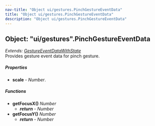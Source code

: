 ```yaml
---
nav-title: "Object ui/gestures.PinchGestureEventData"
title: "Object ui/gestures.PinchGestureEventData"
description: "Object ui/gestures.PinchGestureEventData"
---
```

## Object: "ui/gestures".PinchGestureEventData  
_Extends:_ [_GestureEventDataWithState_](../../ui/gestures/GestureEventDataWithState.md)  
Provides gesture event data for pinch gesture.

##### Properties
 - **scale** - _Number_.

##### Functions
 - **getFocusX()** _Number_
   - _**return**_ - _Number_
 - **getFocusY()** _Number_
   - _**return**_ - _Number_